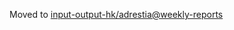 Moved to [input-output-hk/adrestia@weekly-reports](https://github.com/input-output-hk/adrestia/tree/weekly-reports/2020-04-03)

